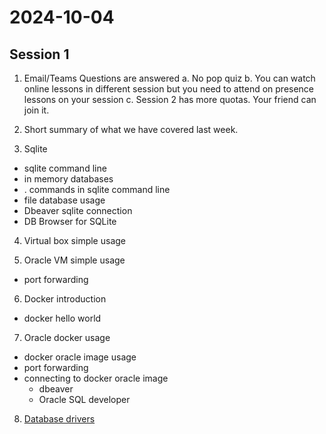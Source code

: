 # 2024-10-04

## Session 1

1. Email/Teams Questions are answered
a. No pop quiz
b. You can watch online lessons in different session but you need to attend on presence lessons on your session
c. Session 2 has more quotas. Your friend can join it.

2. Short summary of what we have covered last week.

3. Sqlite 

- sqlite command line
- in memory databases
- . commands in sqlite command line
- file database usage 
- Dbeaver sqlite connection
- DB Browser for SQLite 

4. Virtual box simple usage

5. Oracle VM simple usage
- port forwarding

6. Docker introduction

- docker hello world

7. Oracle docker usage

- docker oracle image usage
- port forwarding
- connecting to docker oracle image
	* dbeaver
	* Oracle SQL developer


8. [Database drivers](../course-contents/database-drivers-en.md)








